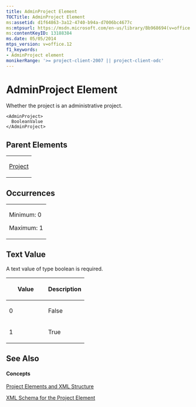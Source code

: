 ```yaml
---
title: AdminProject Element
TOCTitle: AdminProject Element
ms:assetid: d1f64863-3a12-4740-b94a-d7006bc4677c
ms:mtpsurl: https://msdn.microsoft.com/en-us/library/Bb968694(v=office.12)
ms:contentKeyID: 13188384
ms.date: 05/05/2014
mtps_version: v=office.12
f1_keywords:
- AdminProject element
monikerRange: '>= project-client-2007 || project-client-odc'
---
```


# AdminProject Element




Whether the project is an administrative project.

    <AdminProject>
      BooleanValue
    </AdminProject>

## Parent Elements

<table>
<colgroup>
<col style="width: 100%" />
</colgroup>
<tbody>
<tr class="odd">
<td><p><a href="bb968701(v=office.12).md">Project</a></p></td>
</tr>
</tbody>
</table>

## Occurrences

<table>
<colgroup>
<col style="width: 100%" />
</colgroup>
<tbody>
<tr class="odd">
<td><p>Minimum: 0</p>
<p>Maximum: 1</p></td>
</tr>
</tbody>
</table>

## Text Value

A text value of type boolean is required.

<table>
<colgroup>
<col style="width: 50%" />
<col style="width: 50%" />
</colgroup>
<thead>
<tr class="header">
<th><p>Value</p></th>
<th><p>Description</p></th>
</tr>
</thead>
<tbody>
<tr class="odd">
<td><p>0</p></td>
<td><p>False</p></td>
</tr>
<tr class="even">
<td><p>1</p></td>
<td><p>True</p></td>
</tr>
</tbody>
</table>

## See Also

#### Concepts

[Project Elements and XML Structure](project-elements-and-xml-structure.md)

[XML Schema for the Project Element](xml-schema-for-the-project-element.md)

